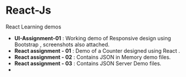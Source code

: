 # React-Js
React Learning demos
* __UI-Assignment-01__ : Working demo of Responsive design using Bootstrap , screenshots also attached.
* __React assignment - 01__ : Demo of a Counter designed using React .
* __React assignment - 02__ : Contains JSON in Memory demo files.
* __React assignment - 03__ : Contains JSON Server Demo files.
* 
